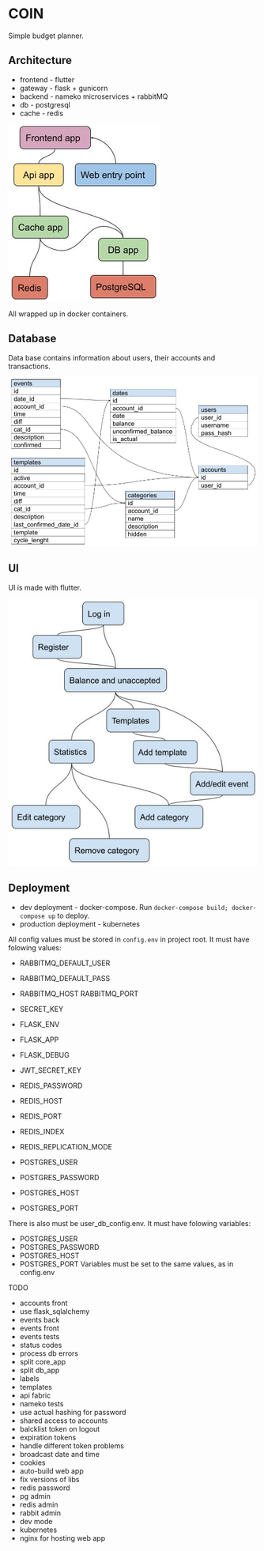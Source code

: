 # COIN
Simple budget planner.

## Architecture
* frontend - flutter
* gateway - flask + gunicorn
* backend - nameko microservices + rabbitMQ
* db - postgresql
* cache - redis

![Containers](doc/structure.jpg)

All wrapped up in docker containers.

## Database
Data base contains information about users, their accounts and transactions. 

![DB structure](doc/db_structure.jpg)

## UI
UI is made with flutter.

![DB structure](doc/ui_structure.jpg)

## Deployment
* dev deployment - docker-compose. Run `docker-compose build; docker-compose up` to deploy.
* production deployment - kubernetes

All config values must be stored in `config.env` in project root. It must have folowing values:

* RABBITMQ_DEFAULT_USER
* RABBITMQ_DEFAULT_PASS
* RABBITMQ_HOST RABBITMQ_PORT

* SECRET_KEY
* FLASK_ENV
* FLASK_APP
* FLASK_DEBUG
* JWT_SECRET_KEY

* REDIS_PASSWORD
* REDIS_HOST
* REDIS_PORT
* REDIS_INDEX
* REDIS_REPLICATION_MODE

* POSTGRES_USER
* POSTGRES_PASSWORD
* POSTGRES_HOST
* POSTGRES_PORT

There is also must be user_db_config.env. It must have folowing variables:
* POSTGRES_USER
* POSTGRES_PASSWORD
* POSTGRES_HOST
* POSTGRES_PORT
Variables must be set to the same values, as in config.env

TODO
* accounts front
* use flask_sqlalchemy
* events back
* events front
* events tests
* status codes
* process db errors
* split core_app
* split db_app
* labels
* templates
* api fabric
* nameko tests
* use actual hashing for password
* shared access to accounts
* balcklist token on logout
* expiration tokens
* handle different token problems
* broadcast date and time
* cookies
* auto-build web app
* fix versions of libs
* redis password
* pg admin
* redis admin
* rabbit admin
* dev mode
* kubernetes
* nginx for hosting web app